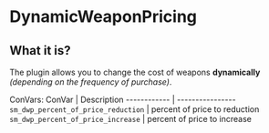 # DynamicWeaponPricing
## What it is?
The plugin allows you to change the cost of weapons **dynamically** *(depending on the frequency of purchase)*.

ConVars:
ConVar | Description
------------ | ----------------
`sm_dwp_percent_of_price_reduction` |  percent of price to reduction
`sm_dwp_percent_of_price_increase` | percent of price to increase